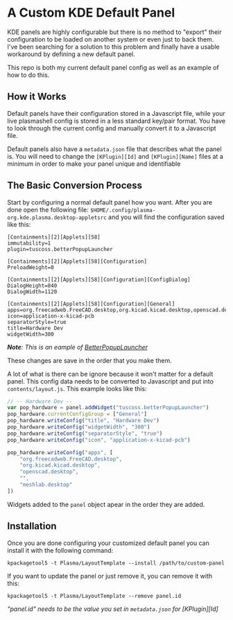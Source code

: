 # A Custom KDE Default Panel

KDE panels are highly configurable but there is no method to "export" their configuration to be 
loaded on another system or even just to back them. I've been searching for a solution to this
problem and finally have a usable workaround by defining a new default panel.

This repo is both my current default panel config as well as an example of how to do this.

## How it Works

Default panels have their configuration stored in a Javascript file, while your live plasmashell config
is stored in a less standard key/pair format. You have to look through the current config and 
manually convert it to a Javascript file.

Default panels also have a `metadata.json` file that describes what the panel is. You will need
to change the `[KPlugin][Id]` and `[KPlugin][Name]` files at a minimum in order to make your
panel unique and identifiable

## The Basic Conversion Process

Start by configuring a normal default panel how you want. After you are done open the following 
file: `$HOME/.config/plasma-org.kde.plasma.desktop-appletsrc` and you will find the configuration 
saved like this:

```
[Containments][2][Applets][58]
immutability=1
plugin=tuscoss.betterPopupLauncher

[Containments][2][Applets][58][Configuration]
PreloadWeight=0

[Containments][2][Applets][58][Configuration][ConfigDialog]
DialogHeight=840
DialogWidth=1120

[Containments][2][Applets][58][Configuration][General]
apps=org.freecadweb.FreeCAD.desktop,org.kicad.kicad.desktop,openscad.desktop,,meshlab.desktop
icon=application-x-kicad-pcb
separatorStyle=true
title=Hardware Dev
widgetWidth=300
```
***Note**: This is an eample of [BetterPopupLauncher](https://github.com/unalignedcoder/better-popup-launcher)*

These changes are save in the order that you make them.

A lot of what is there can be ignore because it won't matter for a default panel. This config
data needs to be converted to Javascript and put into `contents/layout.js`. This example looks
like this:

```javascript
// -- Hardware Dev --
var pop_hardware = panel.addWidget("tuscoss.betterPopupLauncher")
pop_hardware.currentConfigGroup = ["General"]
pop_hardware.writeConfig("title", "Hardware Dev")
pop_hardware.writeConfig("widgetWidth", "300")
pop_hardware.writeConfig("separatorStyle", "true")
pop_hardware.writeConfig("icon", "application-x-kicad-pcb")

pop_hardware.writeConfig("apps", [
    "org.freecadweb.FreeCAD.desktop",
    "org.kicad.kicad.desktop",
    "openscad.desktop",
    "",
    "meshlab.desktop"
])
```

Widgets added to the `panel` object apear in the order they are added.

## Installation

Once you are done configuring your customized default panel you can install it with the 
following command:
```
kpackagetool5 -t Plasma/LayoutTemplate --install /path/to/custom-panel
```

If you want to update the panel or just remove it, you can remove it with this:
```
kpackagetool5 -t Plasma/LayoutTemplate --remove panel.id
```
*"panel.id" needs to be the value you set in `metadata.json` for [KPlugin][Id]*
